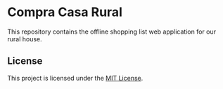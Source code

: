 # Compra Casa Rural

This repository contains the offline shopping list web application for our rural house.

## License

This project is licensed under the [MIT License](LICENSE).
